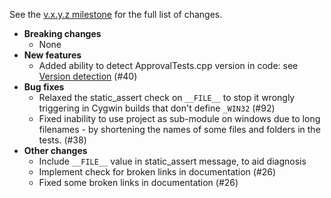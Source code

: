 See the [v.x.y.z milestone](https://github.com/approvals/ApprovalTests.cpp/milestone/5?closed=1) for the full list of changes.

* **Breaking changes**
    * None
* **New features**
    * Added ability to detect ApprovalTests.cpp version in code: see [Version detection](/doc/Features.md#version-detection) (#40)
* **Bug fixes**
    * Relaxed the static_assert check on `__FILE__` to stop it wrongly triggering in Cygwin builds that don't define `_WIN32` (#92)
    * Fixed inability to use project as sub-module on windows due to long filenames - by shortening the names of some files and folders in the tests. (#38)
* **Other changes**
    * Include `__FILE__` value in static_assert message, to aid diagnosis
    * Implement check for broken links in documentation (#26)
    * Fixed some broken links in documentation (#26)
